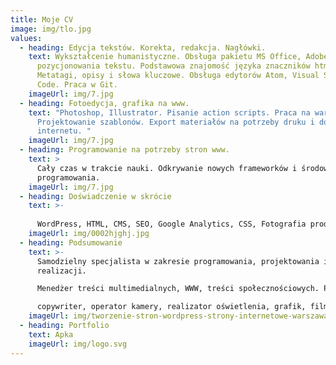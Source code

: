 ```yaml
---
title: Moje CV
image: img/tlo.jpg
values:
  - heading: Edycja tekstów. Korekta, redakcja. Nagłówki.
    text: Wykształcenie humanistyczne. Obsługa pakietu MS Office, Adobe. Znam zasady
      pozycjonowania tekstu. Podstawowa znajomość języka znaczników html5.
      Metatagi, opisy i słowa kluczowe. Obsługa edytorów Atom, Visual Studio
      Code. Praca w Git.
    imageUrl: img/7.jpg
  - heading: Fotoedycja, grafika na www.
    text: "Photoshop, Illustrator. Pisanie action scripts. Praca na warstwach.
      Projektowanie szablonów. Export materiałów na potrzeby druku i do
      internetu. "
    imageUrl: img/7.jpg
  - heading: Programowanie na potrzeby stron www.
    text: >
      Cały czas w trakcie nauki. Odkrywanie nowych frameworków i środowisk
      programowania. 
    imageUrl: img/7.jpg
  - heading: Doświadczenie w skrócie
    text: >-
      
      WordPress, HTML, CMS, SEO, Google Analytics, CSS, Fotografia produktowa, portretowa, Web developer, PR manager, Praca biurowa, JavaScript, Adobe Creative Suite, AdWords, Hugo, Gatsby,  
    imageUrl: img/0002hjghj.jpg
  - heading: Podsumowanie
    text: >-
      Samodzielny specjalista w zakresie programowania, projektowania i
      realizacji.

      Menedżer treści multimedialnych, WWW, treści społecznościowych. Programista,

      copywriter, operator kamery, realizator oświetlenia, grafik, filmoznawca.
    imageUrl: img/tworzenie-stron-wordpress-strony-internetowe-warszawa-1024x487.jpg
  - heading: Portfolio
    text: Apka
    imageUrl: img/logo.svg
---
```

